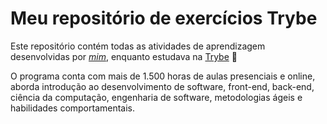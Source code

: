# Meu repositório de exercícios Trybe

Este repositório contém todas as atividades de aprendizagem desenvolvidas por _[mim](LinkDoSeuLinkedinAqui)_, enquanto estudava na [Trybe](https://www.betrybe.com/) 🚀

O programa conta com mais de 1.500 horas de aulas presenciais e online, aborda introdução ao desenvolvimento de software, front-end, back-end, ciência da computação, engenharia de software, metodologias ágeis e habilidades comportamentais.
